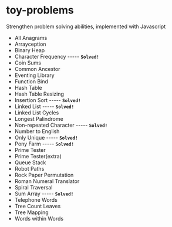 # toy-problems
Strengthen problem solving abilities, implemented with Javascript

- All Anagrams
- Arrayception
- Binary Heap
- Character Frequency ----- **`Solved!`**
- Coin Sums
- Common Ancestor
- Eventing Library
- Function Bind
- Hash Table
- Hash Table Resizing
- Insertion Sort ----- **`Solved!`**
- Linked List ----- **`Solved!`**
- Linked List Cycles
- Longest Palindrome
- Non-repeated Character ----- **`Solved!`**
- Number to English
- Only Unique ----- **`Solved!`**
- Pony Farm ----- **`Solved!`**
- Prime Tester
- Prime Tester(extra)
- Queue Stack
- Robot Paths
- Rock Paper Permutation
- Roman Numeral Translator
- Spiral Traversal
- Sum Array ----- **`Solved!`**
- Telephone Words
- Tree Count Leaves
- Tree Mapping
- Words within Words